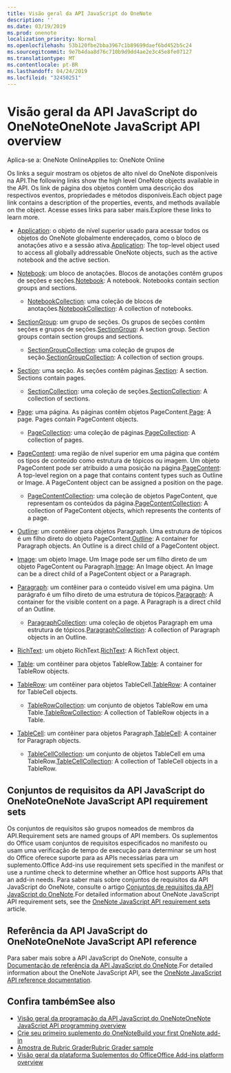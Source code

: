 ```yaml
---
title: Visão geral da API JavaScript do OneNote
description: ''
ms.date: 03/19/2019
ms.prod: onenote
localization_priority: Normal
ms.openlocfilehash: 53b120fbe2bba3967c1b89699daef6bd452b5c24
ms.sourcegitcommit: 9e7b4daa8d76c710b9d9dd4ae2e3c45e8fe07127
ms.translationtype: MT
ms.contentlocale: pt-BR
ms.lasthandoff: 04/24/2019
ms.locfileid: "32450251"
---
```

# <a name="onenote-javascript-api-overview"></a><span data-ttu-id="9eb3d-102">Visão geral da API JavaScript do OneNote</span><span class="sxs-lookup"><span data-stu-id="9eb3d-102">OneNote JavaScript API overview</span></span>

<span data-ttu-id="9eb3d-103">Aplica-se a: OneNote Online</span><span class="sxs-lookup"><span data-stu-id="9eb3d-103">Applies to: OneNote Online</span></span>

<span data-ttu-id="9eb3d-104">Os links a seguir mostram os objetos de alto nível do OneNote disponíveis na API.</span><span class="sxs-lookup"><span data-stu-id="9eb3d-104">The following links show the high level OneNote objects available in the API.</span></span> <span data-ttu-id="9eb3d-105">Os link de página dos objetos contêm uma descrição dos respectivos eventos, propriedades e métodos disponíveis.</span><span class="sxs-lookup"><span data-stu-id="9eb3d-105">Each object page link contains a description of the properties, events, and methods available on the object.</span></span> <span data-ttu-id="9eb3d-106">Acesse esses links para saber mais.</span><span class="sxs-lookup"><span data-stu-id="9eb3d-106">Explore these links to learn more.</span></span> 
    
- <span data-ttu-id="9eb3d-107">[Application](/javascript/api/onenote/onenote.application): o objeto de nível superior usado para acessar todos os objetos do OneNote globalmente endereçados, como o bloco de anotações ativo e a sessão ativa.</span><span class="sxs-lookup"><span data-stu-id="9eb3d-107">[Application](/javascript/api/onenote/onenote.application): The top-level object used to access all globally addressable OneNote objects, such as the active notebook and the active section.</span></span>

- <span data-ttu-id="9eb3d-p102">[Notebook](/javascript/api/onenote/onenote.notebook): um bloco de anotações. Blocos de anotações contêm grupos de seções e seções.</span><span class="sxs-lookup"><span data-stu-id="9eb3d-p102">[Notebook](/javascript/api/onenote/onenote.notebook): A notebook. Notebooks contain section groups and sections.</span></span>
    - <span data-ttu-id="9eb3d-110">[NotebookCollection](/javascript/api/onenote/onenote.notebookcollection): uma coleção de blocos de anotações.</span><span class="sxs-lookup"><span data-stu-id="9eb3d-110">[NotebookCollection](/javascript/api/onenote/onenote.notebookcollection): A collection of notebooks.</span></span>

- <span data-ttu-id="9eb3d-p103">[SectionGroup](/javascript/api/onenote/onenote.sectiongroup): um grupo de seções. Os grupos de seções contêm seções e grupos de seções.</span><span class="sxs-lookup"><span data-stu-id="9eb3d-p103">[SectionGroup](/javascript/api/onenote/onenote.sectiongroup): A section group. Section groups contain section groups and sections.</span></span>
    - <span data-ttu-id="9eb3d-113">[SectionGroupCollection](/javascript/api/onenote/onenote.sectiongroupcollection): uma coleção de grupos de seção.</span><span class="sxs-lookup"><span data-stu-id="9eb3d-113">[SectionGroupCollection](/javascript/api/onenote/onenote.sectiongroupcollection): A collection of section groups.</span></span>

- <span data-ttu-id="9eb3d-p104">[Section](/javascript/api/onenote/onenote.section): uma seção. As seções contêm páginas.</span><span class="sxs-lookup"><span data-stu-id="9eb3d-p104">[Section](/javascript/api/onenote/onenote.section): A section. Sections contain pages.</span></span>
    - <span data-ttu-id="9eb3d-116">[SectionCollection](/javascript/api/onenote/onenote.sectioncollection): uma coleção de seções.</span><span class="sxs-lookup"><span data-stu-id="9eb3d-116">[SectionCollection](/javascript/api/onenote/onenote.sectioncollection): A collection of sections.</span></span>

- <span data-ttu-id="9eb3d-p105">[Page](/javascript/api/onenote/onenote.page): uma página. As páginas contêm objetos PageContent.</span><span class="sxs-lookup"><span data-stu-id="9eb3d-p105">[Page](/javascript/api/onenote/onenote.page): A page. Pages contain PageContent objects.</span></span>
    - <span data-ttu-id="9eb3d-119">[PageCollection](/javascript/api/onenote/onenote.pagecollection): uma coleção de páginas.</span><span class="sxs-lookup"><span data-stu-id="9eb3d-119">[PageCollection](/javascript/api/onenote/onenote.pagecollection): A collection of pages.</span></span>

- <span data-ttu-id="9eb3d-p106">[PageContent](/javascript/api/onenote/onenote.pagecontent): uma região de nível superior em uma página que contém os tipos de conteúdo como estrutura de tópicos ou imagem. Um objeto PageContent pode ser atribuído a uma posição na página.</span><span class="sxs-lookup"><span data-stu-id="9eb3d-p106">[PageContent](/javascript/api/onenote/onenote.pagecontent): A top-level region on a page that contains content types such as Outline or Image. A PageContent object can be assigned a position on the page.</span></span>
    - <span data-ttu-id="9eb3d-122">[PageContentCollection](/javascript/api/onenote/onenote.pagecontentcollection): uma coleção de objetos PageContent, que representam os conteúdos da página.</span><span class="sxs-lookup"><span data-stu-id="9eb3d-122">[PageContentCollection](/javascript/api/onenote/onenote.pagecontentcollection): A collection of PageContent objects, which represents the contents of a page.</span></span>

- <span data-ttu-id="9eb3d-p107">[Outline](/javascript/api/onenote/onenote.outline): um contêiner para objetos Paragraph. Uma estrutura de tópicos é um filho direto do objeto PageContent.</span><span class="sxs-lookup"><span data-stu-id="9eb3d-p107">[Outline](/javascript/api/onenote/onenote.outline): A container for Paragraph objects. An Outline is a direct child of a PageContent object.</span></span>

- <span data-ttu-id="9eb3d-p108">[Image](/javascript/api/onenote/onenote.image): um objeto Image. Um Image pode ser um filho direto de um objeto PageContent ou Paragraph.</span><span class="sxs-lookup"><span data-stu-id="9eb3d-p108">[Image](/javascript/api/onenote/onenote.image): An Image object. An Image can be a direct child of a PageContent object or a Paragraph.</span></span>

- <span data-ttu-id="9eb3d-p109">[Paragraph](/javascript/api/onenote/onenote.paragraph): um contêiner para o conteúdo visível em uma página. Um parágrafo é um filho direto de uma estrutura de tópicos.</span><span class="sxs-lookup"><span data-stu-id="9eb3d-p109">[Paragraph](/javascript/api/onenote/onenote.paragraph): A container for the visible content on a page. A Paragraph is a direct child of an Outline.</span></span>
    - <span data-ttu-id="9eb3d-129">[ParagraphCollection](/javascript/api/onenote/onenote.paragraphcollection): uma coleção de objetos Paragraph em uma estrutura de tópicos.</span><span class="sxs-lookup"><span data-stu-id="9eb3d-129">[ParagraphCollection](/javascript/api/onenote/onenote.paragraphcollection): A collection of Paragraph objects in an Outline.</span></span>

- <span data-ttu-id="9eb3d-130">[RichText](/javascript/api/onenote/onenote.richtext): um objeto RichText.</span><span class="sxs-lookup"><span data-stu-id="9eb3d-130">[RichText](/javascript/api/onenote/onenote.richtext): A RichText object.</span></span>

- <span data-ttu-id="9eb3d-131">[Table](/javascript/api/onenote/onenote.table): um contêiner para objetos TableRow.</span><span class="sxs-lookup"><span data-stu-id="9eb3d-131">[Table](/javascript/api/onenote/onenote.table): A container for TableRow objects.</span></span>

- <span data-ttu-id="9eb3d-132">[TableRow](/javascript/api/onenote/onenote.tablerow): um contêiner para objetos TableCell.</span><span class="sxs-lookup"><span data-stu-id="9eb3d-132">[TableRow](/javascript/api/onenote/onenote.tablerow): A container for TableCell objects.</span></span>
    - <span data-ttu-id="9eb3d-133">[TableRowCollection](/javascript/api/onenote/onenote.tablerowcollection): um conjunto de objetos TableRow em uma Table.</span><span class="sxs-lookup"><span data-stu-id="9eb3d-133">[TableRowCollection](/javascript/api/onenote/onenote.tablerowcollection): A collection of TableRow objects in a Table.</span></span>
 
- <span data-ttu-id="9eb3d-134">[TableCell](/javascript/api/onenote/onenote.tablecell): um contêiner para objetos Paragraph.</span><span class="sxs-lookup"><span data-stu-id="9eb3d-134">[TableCell](/javascript/api/onenote/onenote.tablecell): A container for Paragraph objects.</span></span>
    - <span data-ttu-id="9eb3d-135">[TableCellCollection](/javascript/api/onenote/onenote.tablecellcollection): um conjunto de objetos TableCell em uma TableRow.</span><span class="sxs-lookup"><span data-stu-id="9eb3d-135">[TableCellCollection](/javascript/api/onenote/onenote.tablecellcollection): A collection of TableCell objects in a TableRow.</span></span>

## <a name="onenote-javascript-api-requirement-sets"></a><span data-ttu-id="9eb3d-136">Conjuntos de requisitos da API JavaScript do OneNote</span><span class="sxs-lookup"><span data-stu-id="9eb3d-136">OneNote JavaScript API requirement sets</span></span>

<span data-ttu-id="9eb3d-137">Os conjuntos de requisitos são grupos nomeados de membros da API.</span><span class="sxs-lookup"><span data-stu-id="9eb3d-137">Requirement sets are named groups of API members.</span></span> <span data-ttu-id="9eb3d-138">Os suplementos do Office usam conjuntos de requisitos especificados no manifesto ou usam uma verificação de tempo de execução para determinar se um host do Office oferece suporte para as APIs necessárias para um suplemento.</span><span class="sxs-lookup"><span data-stu-id="9eb3d-138">Office Add-ins use requirement sets specified in the manifest or use a runtime check to determine whether an Office host supports APIs that an add-in needs.</span></span> <span data-ttu-id="9eb3d-139">Para saber mais sobre conjuntos de requisitos da API JavaScript do OneNote, consulte o artigo [Conjuntos de requisitos da API JavaScript do OneNote](../requirement-sets/onenote-api-requirement-sets.md).</span><span class="sxs-lookup"><span data-stu-id="9eb3d-139">For detailed information about OneNote JavaScript API requirement sets, see the [OneNote JavaScript API requirement sets](../requirement-sets/onenote-api-requirement-sets.md) article.</span></span>

## <a name="onenote-javascript-api-reference"></a><span data-ttu-id="9eb3d-140">Referência da API JavaScript do OneNote</span><span class="sxs-lookup"><span data-stu-id="9eb3d-140">OneNote JavaScript API reference</span></span>

<span data-ttu-id="9eb3d-141">Para saber mais sobre a API JavaScript do OneNote, consulte a [Documentação de referência da API JavaScript do OneNote](/javascript/api/onenote).</span><span class="sxs-lookup"><span data-stu-id="9eb3d-141">For detailed information about the OneNote JavaScript API, see the [OneNote JavaScript API reference documentation](/javascript/api/onenote).</span></span>

## <a name="see-also"></a><span data-ttu-id="9eb3d-142">Confira também</span><span class="sxs-lookup"><span data-stu-id="9eb3d-142">See also</span></span>

- [<span data-ttu-id="9eb3d-143">Visão geral da programação da API JavaScript do OneNote</span><span class="sxs-lookup"><span data-stu-id="9eb3d-143">OneNote JavaScript API programming overview</span></span>](/office/dev/add-ins/onenote/onenote-add-ins-programming-overview)
- [<span data-ttu-id="9eb3d-144">Crie seu primeiro suplemento do OneNote</span><span class="sxs-lookup"><span data-stu-id="9eb3d-144">Build your first OneNote add-in</span></span>](../../quickstarts/onenote-quickstart.md)
- [<span data-ttu-id="9eb3d-145">Amostra de Rubric Grader</span><span class="sxs-lookup"><span data-stu-id="9eb3d-145">Rubric Grader sample</span></span>](https://github.com/OfficeDev/OneNote-Add-in-Rubric-Grader)
- [<span data-ttu-id="9eb3d-146">Visão geral da plataforma Suplementos do Office</span><span class="sxs-lookup"><span data-stu-id="9eb3d-146">Office Add-ins platform overview</span></span>](/office/dev/add-ins/overview/office-add-ins)
